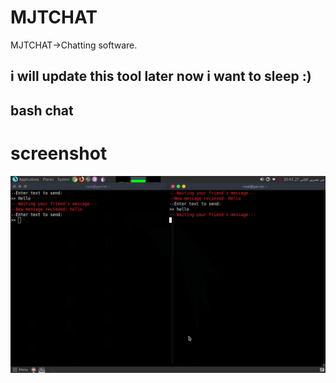 # MJTCHAT
MJTCHAT->Chatting software.


i will update this tool later now i want to sleep :)
-------------

bash chat
--

# screenshot
<img src="chat.png">
